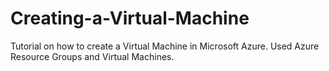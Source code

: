 # Creating-a-Virtual-Machine
Tutorial on how to create a Virtual Machine in Microsoft Azure. Used Azure Resource Groups and Virtual Machines.
